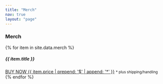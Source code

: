```yaml
---
title: "Merch"
nav: true
layout: "page"
---
```


<h3 class="section-head"><i class="fa fa-diamond" aria-hidden="true"></i> Merch</h3>


<div class="row">
  {% for item in site.data.merch %}
    <div class="col-sm-3 merch-item">
      <h5>{{ item.title }}</h5>      
      <a href="{{ item.link }}" 
         target="_blank"
         class="merch-item-thumbnail" 
         style="background-image: url({{ item.image_url  | prepend: site.basurl }})"></a>  
      <a href="{{ item.link }}" 
         class="btn btn-success btn-block">BUY NOW {{ item.price | prepend: '$' | append: '*' }}</a>
      <small>* plus shipping/handling</small>
    </div>
  {% endfor %}
</div>
  
